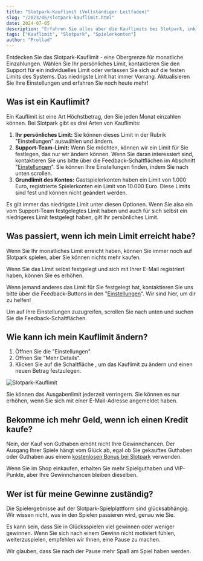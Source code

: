 ```yaml
---
title: "Slotpark-Kauflimit (Vollständiger Leitfaden)"
slug: "/2023/06/slotpark-kauflimit.html"
date: 2024-07-05
description: "Erfahren Sie alles über die Kauflimits bei Slotpark, inklusive persönlicher Limits, Support-Team-Limits und Grundlimits des Kontos."
tags: ["Kauflimit", "Slotpark", "Spielerkonten"]
author: "Prollad"
---
```


Entdecken Sie das Slotpark-Kauflimit - eine Obergrenze für monatliche Einzahlungen. Wählen Sie Ihr persönliches Limit, kontaktieren Sie den Support für ein individuelles Limit oder verlassen Sie sich auf die festen Limits des Systems. Das niedrigste Limit hat immer Vorrang. Aktualisieren Sie Ihre Einstellungen und erfahren Sie noch heute mehr!

## Was ist ein Kauflimit?

Ein Kauflimit ist eine Art Höchstbetrag, den Sie jeden Monat einzahlen können. Bei Slotpark gibt es drei Arten von Kauflimits:

1.  **Ihr persönliches Limit:** Sie können dieses Limit in der Rubrik "Einstellungen" auswählen und ändern.
2.  **Support-Team-Limit:** Wenn Sie möchten, können wir ein Limit für Sie festlegen, das nur wir ändern können. Wenn Sie daran interessiert sind, kontaktieren Sie uns bitte über die Feedback-Schaltflächen im Abschnitt "[Einstellungen](http://slot.pk/KNId/On8k4FfjhF)". Sie können Ihre Einstellungen finden, indem Sie nach unten scrollen.
3.  **Grundlimit des Kontos:** Gastspielerkonten haben ein Limit von 1.000 Euro, registrierte Spielerkonten ein Limit von 10.000 Euro. Diese Limits sind fest und können nicht geändert werden.

Es gilt immer das niedrigste Limit unter diesen Optionen. Wenn Sie also ein vom Support-Team festgelegtes Limit haben und auch für sich selbst ein niedrigeres Limit festgelegt haben, gilt Ihr persönliches Limit.

## Was passiert, wenn ich mein Limit erreicht habe?

Wenn Sie Ihr monatliches Limit erreicht haben, können Sie immer noch auf Slotpark spielen, aber Sie können nichts mehr kaufen.

Wenn Sie das Limit selbst festgelegt und sich mit Ihrer E-Mail registriert haben, können Sie es erhöhen.

Wenn jemand anderes das Limit für Sie festgelegt hat, kontaktieren Sie uns bitte über die Feedback-Buttons in den "[Einstellungen](http://slot.pk/KNId/On8k4FfjhF)". Wir sind hier, um dir zu helfen!

Um auf Ihre Einstellungen zuzugreifen, scrollen Sie nach unten und suchen Sie die Feedback-Schaltflächen.

## Wie kann ich mein Kauflimit ändern?

1.  Öffnen Sie die "Einstellungen".
2.  Öffnen Sie "Mehr Details".
3.  Klicken Sie auf die Schaltfläche , um das Kauflimit zu ändern und einen neuen Betrag festzulegen.

![Slotpark-Kauflimit](/images/Slotpark-Kauflimit.jpg)

Sie können das Ausgabenlimit jederzeit verringern. Sie können es nur erhöhen, wenn Sie sich mit einer E-Mail-Adresse angemeldet haben.

## Bekomme ich mehr Geld, wenn ich einen Kredit kaufe?

Nein, der Kauf von Guthaben erhöht nicht Ihre Gewinnchancen. Der Ausgang Ihrer Spiele hängt vom Glück ab, egal ob Sie gekauftes Guthaben oder Guthaben aus einem [kostenlosen Bonus bei Slotpark](https://www.slotparkbonuscode.de/) verwenden.

Wenn Sie im Shop einkaufen, erhalten Sie mehr Spielguthaben und VIP-Punkte, aber Ihre Gewinnchancen bleiben dieselben.

## Wer ist für meine Gewinne zuständig?

Die Spielergebnisse auf der Slotpark-Spielplattform sind glücksabhängig. Wir wissen nicht, was in den Spielen passieren wird, genau wie Sie.

Es kann sein, dass Sie in Glücksspielen viel gewinnen oder weniger gewinnen. Wenn Sie sich nach einem Gewinn nicht motiviert fühlen, weiterzuspielen, empfehlen wir Ihnen, eine Pause zu machen.

Wir glauben, dass Sie nach der Pause mehr Spaß am Spiel haben werden.